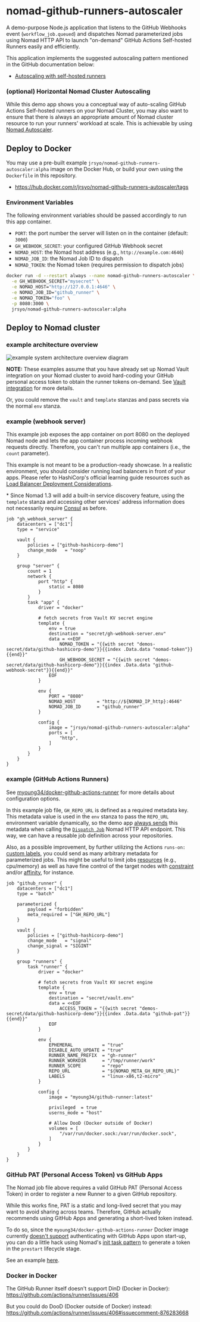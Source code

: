 # nomad-github-runners-autoscaler

A demo-purpose Node.js application that listens to the GitHub Webhooks event (`workflow_job.queued`) and dispatches Nomad parameterized jobs using Nomad HTTP API to launch "on-demand" GitHub Actions Self-hosted Runners easily and efficiently.

This application implements the suggested autoscaling pattern mentioned in the GitHub documentation below:

- [Autoscaling with self-hosted runners](https://docs.github.com/en/actions/hosting-your-own-runners/autoscaling-with-self-hosted-runners)

### (optional) Horizontal Nomad Cluster Autoscaling

While this demo app shows you a conceptual way of auto-scaling GitHub Actions Self-hosted runners on your Nomad Cluster, you may also want to ensure that there is always an appropriate amount of Nomad cluster resource to run your runners' workload at scale. This is achievable by using [Nomad Autoscaler](https://www.nomadproject.io/tools/autoscaling).

## Deploy to Docker

You may use a pre-built example `jrsyo/nomad-github-runners-autoscaler:alpha` image on the Docker Hub, or build your own using the `Dockerfile` in this repository.

- https://hub.docker.com/r/jrsyo/nomad-github-runners-autoscaler/tags

### Environment Variables

The following environment variables should be passed accordingly to run this app container.

- `PORT`: the port number the server will listen on in the container (default: `3000`)
- `GH_WEBHOOK_SECRET`: your configured GitHub Webhook secret
- `NOMAD_HOST`: the Nomad host address (e.g., `http://example.com:4646`)
- `NOMAD_JOB_ID`: the Nomad Job ID to dispatch
- `NOMAD_TOKEN`: the Nomad token (requires permission to dispatch jobs)

```sh
docker run -d --restart always --name nomad-github-runners-autoscaler \
  -e GH_WEBHOOK_SECRET="mysecret" \
  -e NOMAD_HOST="http://127.0.0.1:4646" \
  -e NOMAD_JOB_ID="github_runner" \
  -e NOMAD_TOKEN="foo" \
  -p 8080:3000 \
  jrsyo/nomad-github-runners-autoscaler:alpha
```

## Deploy to Nomad cluster

### example architecture overview

![example system architecture overview diagram](docs/example-deployment-overview.png)

**NOTE:** These examples assume that you have already set up Nomad Vault integration on your Nomad cluster to avoid hard-coding your GitHub personal access token to obtain the runner tokens on-demand. See [Vault integration](https://www.nomadproject.io/docs/integrations/vault-integration) for more details.

Or, you could remove the `vault` and `template` stanzas and pass secrets via the normal `env` stanza.

### example (webhook server)

This example job exposes the app container on port 8080 on the deployed Nomad node and lets the app container process incoming webhook requests directly. Therefore, you can't run multiple app containers (i.e., the `count` parameter).

This example is not meant to be a production-ready showcase. In a realistic environment, you should consider running load balancers in front of your apps. Please refer to HashiCorp's official learning guide resources such as [Load Balancer Deployment Considerations](https://learn.hashicorp.com/tutorials/nomad/load-balancing?in=nomad/load-balancing).

\* Since Nomad 1.3 will add a built-in service discovery feature, using the `template` stanza and accessing other services' address information does not necessarily require [Consul](https://www.nomadproject.io/docs/integrations/consul-integration) as before.

```hcl
job "gh_webhook_server" {
    datacenters = ["dc1"]
    type = "service"

    vault {
        policies = ["github-hashicorp-demo"]
        change_mode   = "noop"
    }

    group "server" {
        count = 1
        network {
            port "http" {
                static = 8080
            }
        }
        task "app" {
            driver = "docker"

            # fetch secrets from Vault KV secret engine
            template {
                env = true
                destination = "secret/gh-webhook-server.env"
                data = <<EOF
                    NOMAD_TOKEN = "{{with secret "demos-secret/data/github-hashicorp-demo"}}{{index .Data.data "nomad-token"}}{{end}}"
                    GH_WEBHOOK_SECRET = "{{with secret "demos-secret/data/github-hashicorp-demo"}}{{index .Data.data "github-webhook-secret"}}{{end}}"
                EOF
            }

            env {
                PORT = "8080"
                NOMAD_HOST        = "http://${NOMAD_IP_http}:4646"
                NOMAD_JOB_ID      = "github_runner"
            }

            config {
                image = "jrsyo/nomad-github-runners-autoscaler:alpha"
                ports = [
                    "http",
                ]
            }
        }
    }
}
```

### example (GitHub Actions Runners)

See [myoung34/docker-github-actions-runner](https://github.com/myoung34/docker-github-actions-runner) for more details about configuration options.

In this example job file, `GH_REPO_URL` is defined as a required metadata key. This metadata value is used in the `env` stanza to pass the `REPO_URL` environment variable dynamically, so the demo app [always sends](https://github.com/smaeda-ks/nomad-github-runners-autoscaler-demo/blob/main/nomad.js) this metadata when calling the [`Dispatch Job`](https://www.nomadproject.io/api-docs/jobs#dispatch-job) Nomad HTTP API endpoint. This way, we can have a reusable job definition across your repositories.

Also, as a possible improvement, by further utilizing the Actions `runs-on:` [custom labels](https://docs.github.com/en/actions/hosting-your-own-runners/using-self-hosted-runners-in-a-workflow#routing-precedence-for-self-hosted-runners), you could send as many arbitrary metadata for parameterized jobs. This might be useful to limit jobs [resources](https://www.nomadproject.io/docs/job-specification/resources) (e.g., cpu/memory) as well as have fine control of the target nodes with [constraint](https://www.nomadproject.io/docs/job-specification/constraint) and/or [affinity](https://www.nomadproject.io/docs/job-specification/affinity), for instance.

```hcl
job "github_runner" {
    datacenters = ["dc1"]
    type = "batch"

    parameterized {
        payload = "forbidden"
        meta_required = ["GH_REPO_URL"]
    }

    vault {
        policies = ["github-hashicorp-demo"]
        change_mode   = "signal"
        change_signal = "SIGINT"
    }

    group "runners" {
        task "runner" {
            driver = "docker"

            # fetch secrets from Vault KV secret engine
            template {
                env = true
                destination = "secret/vault.env"
                data = <<EOF
                    ACCESS_TOKEN = "{{with secret "demos-secret/data/github-hashicorp-demo"}}{{index .Data.data "github-pat"}}{{end}}"
                EOF
            }

            env {
                EPHEMERAL           = "true"
                DISABLE_AUTO_UPDATE = "true"
                RUNNER_NAME_PREFIX  = "gh-runner"
                RUNNER_WORKDIR      = "/tmp/runner/work"
                RUNNER_SCOPE        = "repo"
                REPO_URL            = "${NOMAD_META_GH_REPO_URL}"
                LABELS              = "linux-x86,t2-micro"
            }

            config {
                image = "myoung34/github-runner:latest"
                
                privileged  = true
                userns_mode = "host"

                # Allow DooD (Docker outside of Docker)
                volumes = [
                    "/var/run/docker.sock:/var/run/docker.sock",
                ]
            }
        }
    }
}
```

### GitHub PAT (Personal Access Token) vs GitHub Apps

The Nomad job file above requires a valid GitHub PAT (Personal Access Token) in order to register a new Runner to a given GitHub repository.

While this works fine, PAT is a static and long-lived secret that you may want to avoid sharing across teams. Therefore, GitHub actually recommends using GitHub Apps and generating a short-lived token instead.

To do so, since the `myoung34/docker-github-actions-runner` Docker image currently [doesn't support](https://github.com/myoung34/docker-github-actions-runner/pull/205) authenticating with GitHub Apps upon start-up, you can do a little hack using Nomad's [init task pattern](https://www.nomadproject.io/docs/job-specification/lifecycle#init-task-pattern) to generate a token in the `prestart` lifecycle stage.

See an example [here](https://github.com/smaeda-ks/nomad-github-runners-autoscaler-demo/blob/main/nomad-jobs/gha-runner-github-apps.nomad).

### Docker in Docker

The GitHub Runner itself doesn't support DinD (Docker in Docker):
https://github.com/actions/runner/issues/406

But you could do DooD (Docker outside of Docker) instead:
https://github.com/actions/runner/issues/406#issuecomment-876283668
